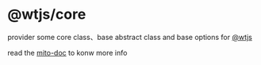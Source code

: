 # @wtjs/core
provider some core class、base abstract class and base options for [@wtjs](https://github.com/mitojs/mitojs)

read the [mito-doc](https://mitojs.github.io/mito-doc/#/sdk/guide/introduction) to konw more info



